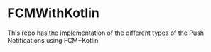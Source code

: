 # FCMWithKotlin
This repo has the implementation of the different types of the Push Notifications using FCM+Kotlin
